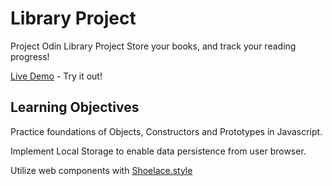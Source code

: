 # Library Project
Project Odin Library Project
Store your books, and track your reading progress!

[Live Demo](https://quirky-kilby-5763a3.netlify.app/) - Try it out!

## Learning Objectives

Practice foundations of Objects, Constructors and Prototypes in Javascript.

Implement Local Storage to enable data persistence from user browser.

Utilize web components with [Shoelace.style](https://github.com/shoelace-style/shoelace)
